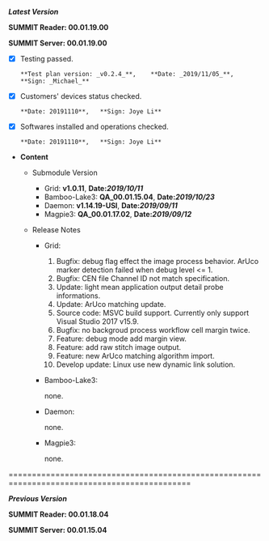 ***Latest Version***

**SUMMIT Reader: 00.01.19.00**

**SUMMIT Server: 00.01.19.00**

* [x] Testing passed. 

      **Test plan version: _v0.2.4_**,    **Date: _2019/11/05_**,     **Sign: _Michael_**

* [x] Customers' devices status checked. 

      **Date: 20191110**,   **Sign: Joye Li**

* [x] Softwares installed and operations checked. 

      **Date: 20191110**,   **Sign: Joye Li**

*  **Content**
    *  Submodule Version
        *  Grid: **v1.0.11**,        **Date:_2019/10/11_**
        *  Bamboo-Lake3: **QA_00.01.15.04**,        **Date:_2019/10/23_**
        *  Daemon: **v1.14.19-USI**,        **Date:_2019/09/11_**
        *  Magpie3: **QA_00.01.17.02**,       **Date:_2019/09/12_**

    *  Release Notes
        *  Grid:
            1.  Bugfix: debug flag effect the image process behavior.
                ArUco marker detection failed when debug level <= 1.
            2.  Bugfix: CEN file Channel ID not match specification.
            3.  Update: light mean application output detail probe informations.
            4.  Update: ArUco matching update.
            5.  Source code: MSVC build support.
                Currently only support Visual Studio 2017 v15.9.
            6.  Bugfix: no backgroud process workflow cell margin twice.
            7.  Feature: debug mode add margin view.
            8.  Feature: add raw stitch image output.
            9.  Feature: new ArUco matching algorithm import.
            10. Develop update: Linux use new dynamic link solution.

        * Bamboo-Lake3:
            
            none.

        *  Daemon:
        
            none.
            
        *  Magpie3:
        
            none.
        

=============================================================================================

***Previous Version***

**SUMMIT Reader: 00.01.18.04**

**SUMMIT Server: 00.01.15.04**
